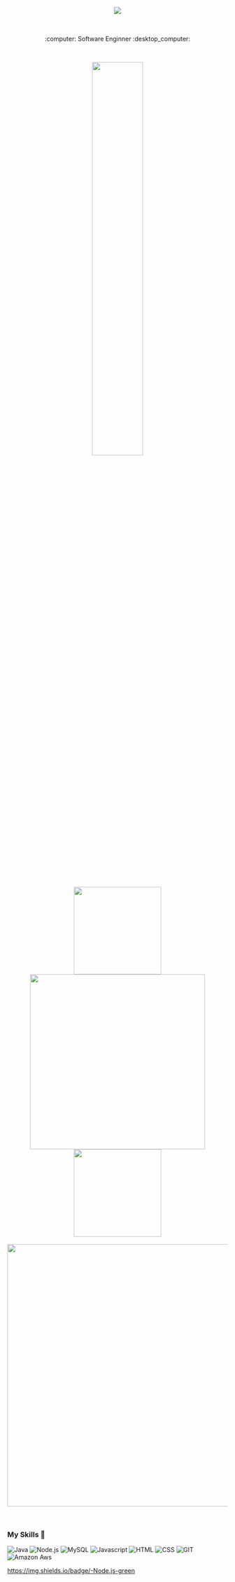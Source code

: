 
<p align="center">
 <img src="https://giffiles.alphacoders.com/214/214311.gif">
 </p>

 <p align="center">
 <br>
 <br>
 :computer: Software Enginner :desktop_computer:
</p>

<br>
<p align="center">
 <img width="48%" src="https://github-readme-stats.vercel.app/api?username=andreportilho&show_icons=true&theme=radical&count_private=true"> 
</p>

<p align="center">
 <img width="200px"src="https://i.dlpng.com/static/png/7039439_preview.png">
 <img width="400px" src="https://github-readme-stats.vercel.app/api/top-langs/?username=andreportilho&layout=compact&theme=dark&custom_title=Languages" /> 
 <img width="200px"src="https://i.dlpng.com/static/png/7039439_preview.png">
 <br>
 <br>
 <img width="600px"src="https://activity-graph.herokuapp.com/graph?username=andreportilho&theme=dark">
 
</p>

<br>

### My Skills 🚀
![Java](https://img.shields.io/badge/java-%7396.svg?style=for-the-badge&logo=java&logoColor=white&color=007396)
![Node.js](https://img.shields.io/badge/node.js-%7396.svg?style=for-the-badge&logo=java&logoColor=white&color=007396)
![MySQL](https://img.shields.io/badge/mysql-%4479A1.svg?style=for-the-badge&logo=mysql&logoColor=white&color=4479A1)
![Javascript](https://img.shields.io/badge/javscript-%F7DF1E.svg?style=for-the-badge&logo=javascript&logoColor=black&color=F7DF1E)
![HTML](https://img.shields.io/badge/html5-%3776AB.svg?style=for-the-badge&logo=html5&logoColor=white&color=E34F26)
![CSS](https://img.shields.io/badge/css3-%1572B6.svg?style=for-the-badge&logo=css3&logoColor=white&color=1572B6)
![GIT](https://img.shields.io/badge/git-%3776AB.svg?style=for-the-badge&logo=git&logoColor=white&color=F05032)
![Amazon Aws](https://img.shields.io/badge/amazon-aws.svg?style=for-the-badge&logo=amazon-aws&color=232F3E)


https://img.shields.io/badge/-Node.js-green


